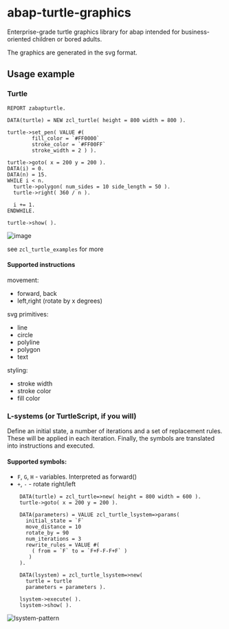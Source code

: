 # abap-turtle-graphics

Enterprise-grade turtle graphics library for abap intended for business-oriented children or bored adults. 

The graphics are generated in the svg format. 

## Usage example

### Turtle

```abap
REPORT zabapturtle.

DATA(turtle) = NEW zcl_turtle( height = 800 width = 800 ).

turtle->set_pen( VALUE #(
        fill_color = `#FF0000`
        stroke_color = `#FF00FF`
        stroke_width = 2 ) ).

turtle->goto( x = 200 y = 200 ).
DATA(i) = 0.
DATA(n) = 15.
WHILE i < n.
  turtle->polygon( num_sides = 10 side_length = 50 ).
  turtle->right( 360 / n ).

  i += 1.
ENDWHILE.

turtle->show( ).
```

![image](https://user-images.githubusercontent.com/5097067/66410268-2003fb00-e9f2-11e9-94a5-fc764b461932.png)

see `zcl_turtle_examples` for more

#### Supported instructions

movement:

- forward, back
- left,right (rotate by x degrees)

svg primitives:

- line
- circle
- polyline
- polygon
- text

styling:

- stroke width
- stroke color
- fill color



### L-systems (or TurtleScript, if you will)

Define an initial state, a number of iterations and a set of replacement rules. These will be applied in each iteration. Finally, the symbols are translated into instructions and executed.

#### Supported symbols:

- `F`, `G`, `H` - variables. Interpreted as forward()
- `+`, `-` - rotate right/left

```abap
    DATA(turtle) = zcl_turtle=>new( height = 800 width = 600 ).
    turtle->goto( x = 200 y = 200 ).
    
    DATA(parameters) = VALUE zcl_turtle_lsystem=>params(
      initial_state = `F`
      move_distance = 10
      rotate_by = 90
      num_iterations = 3
      rewrite_rules = VALUE #(
        ( from = `F` to = `F+F-F-F+F` )
       )
    ).

    DATA(lsystem) = zcl_turtle_lsystem=>new(
      turtle = turtle
      parameters = parameters ).

    lsystem->execute( ).
    lsystem->show( ).
```
![lsystem-pattern](https://user-images.githubusercontent.com/5097067/66557433-2b6e3800-eb52-11e9-8ea7-de828b93f6a2.png)
